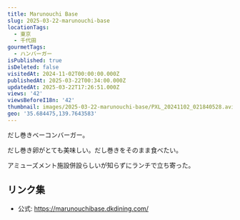 ```yaml
---
title: Marunouchi Base
slug: 2025-03-22-marunouchi-base
locationTags:
  - 東京
  - 千代田
gourmetTags:
  - ハンバーガー
isPublished: true
isDeleted: false
visitedAt: 2024-11-02T00:00:00.000Z
publishedAt: 2025-03-22T00:34:00.000Z
updatedAt: 2025-03-22T17:26:51.000Z
views: '42'
viewsBeforeI18n: '42'
thumbnail: images/2025-03-22-marunouchi-base/PXL_20241102_021840528.avif
geo: '35.684475,139.7643583'
---
```

だし巻きベーコンバーガー。

だし巻き卵がとても美味しい。だし巻きをそのまま食べたい。

アミューズメント施設併設らしいが知らずにランチで立ち寄った。

## リンク集
- 公式: https://marunouchibase.dkdining.com/

